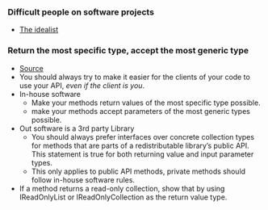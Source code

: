 ### Difficult people on software projects
- [The idealist](https://neilonsoftware.com/difficult-people-on-software-projects/developers/the-idealist/)
### Return the most specific type, accept the most generic type
- [Source](https://enterprisecraftsmanship.com/posts/return-the-most-specific-type/)
- You should always try to make it easier for the clients of your code to use your API, *even if the client is you*.
- In-house software
	- Make your methods return values of the most specific type possible.
	- make your methods accept parameters of the most generic types possible.
- Out software is a 3rd party Library
	- You should always prefer interfaces over concrete collection types for methods that are parts of a redistributable library’s public API. This statement is true for both returning value and input parameter types.
	- This only applies to public API methods, private methods should follow in-house software rules.
- If a method returns a read-only collection, show that by using IReadOnlyList or IReadOnlyCollection as the return value type.